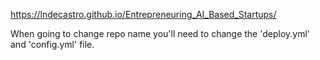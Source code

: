 https://lndecastro.github.io/Entrepreneuring_AI_Based_Startups/

When going to change repo name you'll need to change the 'deploy.yml' and 'config.yml' file.
